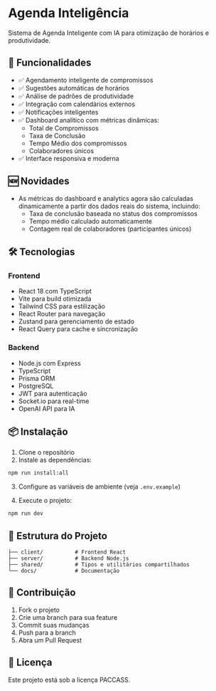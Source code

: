 # Agenda Inteligência

Sistema de Agenda Inteligente com IA para otimização de horários e produtividade.

## 🚀 Funcionalidades

- ✅ Agendamento inteligente de compromissos
- ✅ Sugestões automáticas de horários
- ✅ Análise de padrões de produtividade
- ✅ Integração com calendários externos
- ✅ Notificações inteligentes
- ✅ Dashboard analítico com métricas dinâmicas:
	- Total de Compromissos
	- Taxa de Conclusão
	- Tempo Médio dos compromissos
	- Colaboradores únicos
- ✅ Interface responsiva e moderna


## 🆕 Novidades

- As métricas do dashboard e analytics agora são calculadas dinamicamente a partir dos dados reais do sistema, incluindo:
	- Taxa de conclusão baseada no status dos compromissos
	- Tempo médio calculado automaticamente
	- Contagem real de colaboradores (participantes únicos)

## 🛠️ Tecnologias

### Frontend
- React 18 com TypeScript
- Vite para build otimizada
- Tailwind CSS para estilização
- React Router para navegação
- Zustand para gerenciamento de estado
- React Query para cache e sincronização

### Backend
- Node.js com Express
- TypeScript
- Prisma ORM
- PostgreSQL
- JWT para autenticação
- Socket.io para real-time
- OpenAI API para IA

## 📦 Instalação

1. Clone o repositório
2. Instale as dependências:
```bash
npm run install:all
```

3. Configure as variáveis de ambiente (veja `.env.example`)

4. Execute o projeto:
```bash
npm run dev
```

## 🎯 Estrutura do Projeto

```
├── client/          # Frontend React
├── server/          # Backend Node.js
├── shared/          # Tipos e utilitários compartilhados
└── docs/            # Documentação
```

## 🤝 Contribuição

1. Fork o projeto
2. Crie uma branch para sua feature
3. Commit suas mudanças
4. Push para a branch
5. Abra um Pull Request

## 📄 Licença

Este projeto está sob a licença PACCASS.
